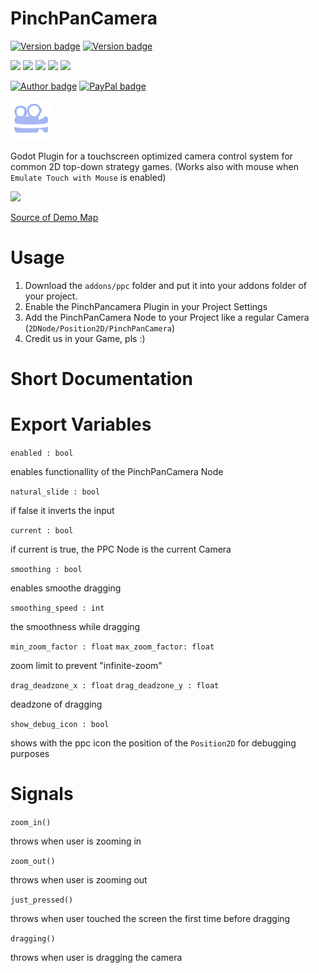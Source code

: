 # PinchPanCamera
[![Version badge](https://img.shields.io/badge/Version-v0.1-green.svg)](https://paypal.me/divirad)  [![Version badge](https://img.shields.io/badge/Godot_Version-v3.2.stable-green.svg)](https://godotengine.org)  <br>

![](https://img.shields.io/github/downloads/divirad/PinchPanCamera/total)
![](https://img.shields.io/github/stars/Divirad/PinchPanCamera)
![](https://img.shields.io/github/issues/Divirad/PinchPanCamera)
![](https://img.shields.io/github/forks/Divirad/PinchPanCamera)
![](https://img.shields.io/github/license/Divirad/PinchPanCamera) <br>
	
[![Author badge](https://img.shields.io/badge/Made_by-Divirad-inactive.svg)](https://divirad.com) 
[![PayPal badge](https://img.shields.io/badge/Donate-PayPal-blue.svg)](https://paypal.me/divirad) <br>

![Icon](https://raw.githubusercontent.com/Divirad/PinchPanCamera/master/icon.png)

Godot Plugin for a touchscreen optimized camera control system for common 2D top-down strategy games. 
(Works also with mouse when `Emulate Touch with Mouse` is enabled)

![](https://thumbs.gfycat.com/TautLawfulHerald-size_restricted.gif)

[Source of Demo Map](https://forums.wesnoth.org/viewtopic.php?t=40059)

# Usage 
1) Download the `addons/ppc` folder and put it into your addons folder of your project.
2) Enable the PinchPancamera Plugin in your Project Settings
3) Add the PinchPanCamera Node to your Project like a regular Camera (`2DNode/Position2D/PinchPanCamera`)
4) Credit us in your Game, pls :)

# Short Documentation

# Export Variables
```enabled : bool```

enables functionallity of the PinchPanCamera Node 

```natural_slide : bool```

if false it inverts the input

```current : bool```

if current is true, the PPC Node is the current Camera

```smoothing : bool```

enables smoothe dragging

```smoothing_speed : int```

the smoothness while dragging


```min_zoom_factor : float```
```max_zoom_factor: float```

zoom limit to prevent "infinite-zoom"

```drag_deadzone_x : float```
```drag_deadzone_y : float```

deadzone of dragging

```show_debug_icon : bool``` 

shows with the ppc icon the position of the `Position2D` for debugging purposes

# Signals

```zoom_in()``` 

throws when user is zooming in

```zoom_out()``` 

throws when user is zooming out 

```just_pressed()``` 

throws when user touched the screen the first time before dragging

```dragging()``` 

throws when user is dragging the camera
